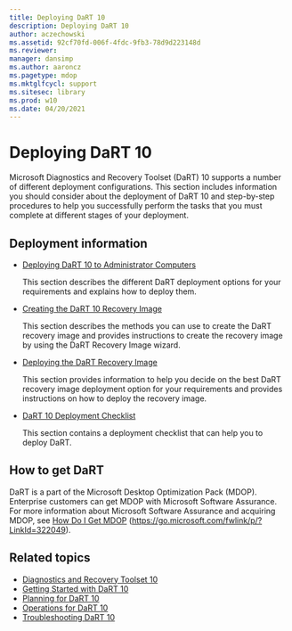 ```yaml
---
title: Deploying DaRT 10
description: Deploying DaRT 10
author: aczechowski
ms.assetid: 92cf70fd-006f-4fdc-9fb3-78d9d223148d
ms.reviewer: 
manager: dansimp
ms.author: aaroncz
ms.pagetype: mdop
ms.mktglfcycl: support
ms.sitesec: library
ms.prod: w10
ms.date: 04/20/2021
---
```


# Deploying DaRT 10

Microsoft Diagnostics and Recovery Toolset (DaRT) 10 supports a number of different deployment configurations. This section includes information you should consider about the deployment of DaRT 10 and step-by-step procedures to help you successfully perform the tasks that you must complete at different stages of your deployment.

## Deployment information

- [Deploying DaRT 10 to Administrator Computers](deploying-dart-10-to-administrator-computers.md)

    This section describes the different DaRT deployment options for your requirements and explains how to deploy them.

- [Creating the DaRT 10 Recovery Image](creating-the-dart-10-recovery-image.md)

    This section describes the methods you can use to create the DaRT recovery image and provides instructions to create the recovery image by using the DaRT Recovery Image wizard.

- [Deploying the DaRT Recovery Image](deploying-the-dart-recovery-image-dart-10.md)

    This section provides information to help you decide on the best DaRT recovery image deployment option for your requirements and provides instructions on how to deploy the recovery image.

- [DaRT 10 Deployment Checklist](dart-10-deployment-checklist.md)

    This section contains a deployment checklist that can help you to deploy DaRT.

## How to get DaRT

DaRT is a part of the Microsoft Desktop Optimization Pack (MDOP). Enterprise customers can get MDOP with Microsoft Software Assurance. For more information about Microsoft Software Assurance and acquiring MDOP, see [How Do I Get MDOP](https://go.microsoft.com/fwlink/p/?LinkId=322049) (https://go.microsoft.com/fwlink/p/?LinkId=322049).

## Related topics

- [Diagnostics and Recovery Toolset 10](index.md)
- [Getting Started with DaRT 10](getting-started-with-dart-10.md)
- [Planning for DaRT 10](planning-for-dart-10.md)
- [Operations for DaRT 10](operations-for-dart-10.md)
- [Troubleshooting DaRT 10](troubleshooting-dart-10.md)
